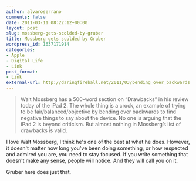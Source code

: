 ```yaml
---
author: alvaroserrano
comments: false
date: 2011-03-11 08:22:12+00:00
layout: post
slug: mossberg-gets-scolded-by-gruber
title: Mossberg gets scolded by Gruber
wordpress_id: 1637171914
categories:
- Apple
- Digital Life
- Link
post_format:
- Link
external-url: http://daringfireball.net/2011/03/bending_over_backwards
---
```


<blockquote>Walt Mossberg has a 500-word section on “Drawbacks” in his review today of the iPad 2. The whole thing is a crock, an example of trying to be fair/balanced/objective by bending over backwards to find negative things to say about the device. No one is arguing that the iPad 2 is beyond criticism. But almost nothing in Mossberg’s list of drawbacks is valid.</blockquote>


I love Walt Mossberg, I think he's one of the best at what he does. However, it doesn't matter how long you've been doing something, or how respected and admired you are, you need to stay focused. If you write something that doesn't make any sense, people will notice. And they will call you on it.

Gruber here does just that.
